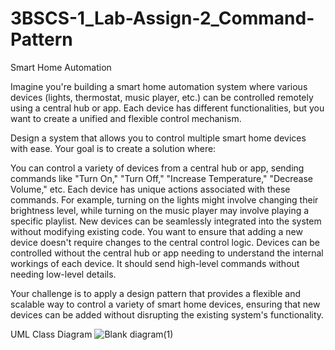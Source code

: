 # 3BSCS-1_Lab-Assign-2_Command-Pattern

Smart Home Automation

Imagine you're building a smart home automation system where various devices (lights, thermostat, music player, etc.) can be controlled remotely using a central hub or app. Each device has different functionalities, but you want to create a unified and flexible control mechanism.

Design a system that allows you to control multiple smart home devices with ease. Your goal is to create a solution where:

You can control a variety of devices from a central hub or app, sending commands like "Turn On," "Turn Off," "Increase Temperature," "Decrease Volume," etc.
Each device has unique actions associated with these commands. For example, turning on the lights might involve changing their brightness level, while turning 
on the music player may involve playing a specific playlist. New devices can be seamlessly integrated into the system without modifying existing code. 
You want to ensure that adding a new device doesn't require changes to the central control logic. Devices can be controlled without the central hub or app needing to 
understand the internal workings of each device. It should send high-level commands without needing low-level details.


Your challenge is to apply a design pattern that provides a flexible and scalable way to control a variety of smart home devices, ensuring that new devices can be 
added without disrupting the existing system's functionality.

UML Class Diagram
![Blank diagram(1)](https://github.com/user-attachments/assets/2c405166-0d4e-4d1f-885c-9f4869a51dc0)
